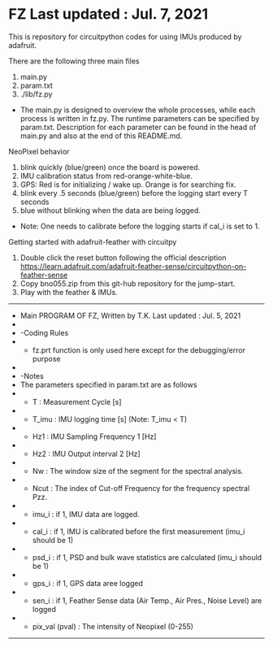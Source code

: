 # FZ                                         Last updated : Jul. 7, 2021

This is repository for circuitpython codes for using IMUs produced by adafruit.

There are the following three main files 
  1. main.py  
  2. param.txt
  3. ./lib/fz.py

  - The main.py is designed to overview the whole processes, while each process is written in fz.py. The runtime parameters can be specified by param.txt. Description for each parameter can be found in the head of main.py and also at the end of this README.md.

NeoPixel behavior 
  1. blink quickly (blue/green) once the board is powered.
  2. IMU calibration status from red-orange-white-blue. 
  3. GPS: Red is for initializing / wake up.  Orange is for searching fix.
  4. blink every .5 seconds (blue/green) before the logging start every T seconds
  5. blue without blinking when the data are being logged. 

  - Note: One needs to calibrate before the logging starts if cal_i is set to 1.

Getting started with adafruit-feather with circuitpy 
  1. Double click the reset button following the official description  https://learn.adafruit.com/adafruit-feather-sense/circuitpython-on-feather-sense
  2. Copy bno055.zip from this git-hub repository for the jump-start. 
  3. Play with the feather & IMUs. 


****************************************************************************
*    Main PROGRAM OF FZ, Written by T.K.             Last updated : Jul. 5, 2021
*
* -Coding Rules
*   - fz.prt function is only used here except for the debugging/error purpose
*
* -Notes
*   The parameters specified in param.txt are as follows
*   - T       : Measurement Cycle [s]
*   - T_imu   : IMU logging time [s] (Note: T_imu < T)
*   - Hz1     : IMU Sampling Frequency 1 [Hz]
*   - Hz2     : IMU Output interval 2 [Hz]
*   - Nw      : The window size of the segment for the spectral analysis.
*   - Ncut    : The index of Cut-off Frequency for the frequency spectral Pzz.
*   - imu_i   : if 1, IMU data are logged.
*   - cal_i   : if 1, IMU is calibrated before the first measurement (imu_i should be 1)
*   - psd_i   : if 1, PSD and bulk wave statistics are calculated (imu_i should be 1)
*   - gps_i   : if 1, GPS data aree logged
*   - sen_i   : if 1, Feather Sense data (Air Temp., Air Pres., Noise Level) are logged
*   - pix_val (pval) : The intensity of Neopixel (0-255)
****************************************************************************
